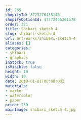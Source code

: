 ```yaml
---
id: 265
shopifyId: 8723270435146
shopifyOptionId: 47772446261578
order: 321
title: Shibari sketch 4
slug: shibari-sketch-4
url: art-works/shibari-sketch-4
aliases: []
categories:
- shibari
- graphics
inStock: true
isVisible: false
height: 19
width: 19
date: 2018-01-01T00:00:00Z
materials:
- marker
- watercolor
- paper
price: 250
mainImage: shibari_sketch-4.jpg
---
```

